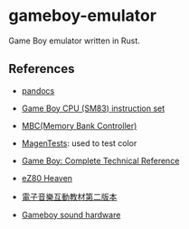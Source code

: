 # gameboy-emulator

Game Boy emulator written in Rust.

## References

- [pandocs](https://gbdev.io/pandocs)

- [Game Boy CPU (SM83) instruction set](https://gbdev.io/gb-opcodes/optables/)

- [MBC(Memory Bank Controller)](https://gbdev.gg8.se/wiki/articles/Memory_Bank_Controllers)

- [MagenTests](https://github.com/alloncm/MagenTests): used to test color

- [Game Boy: Complete Technical Reference](https://gekkio.fi/files/gb-docs/gbctr.pdf)

- [eZ80 Heaven](https://ez80.readthedocs.io/en/latest/index.html)

- [電子音樂互動教材第二版本](https://pages.uoregon.edu/emi/chinese/index.php?id=15)

- [Gameboy sound hardware](https://gbdev.gg8.se/wiki/articles/Gameboy_sound_hardware)
